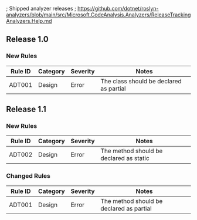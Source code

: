 ﻿; Shipped analyzer releases
; https://github.com/dotnet/roslyn-analyzers/blob/main/src/Microsoft.CodeAnalysis.Analyzers/ReleaseTrackingAnalyzers.Help.md

## Release 1.0

### New Rules

| Rule ID | Category | Severity | Notes                                   |
|---------|----------|----------|-----------------------------------------|
| ADT001  | Design   | Error    | The class should be declared as partial |

## Release 1.1

### New Rules

| Rule ID | Category | Severity | Notes                                   |
|---------|----------|----------|-----------------------------------------|
| ADT002  | Design   | Error    | The method should be declared as static |

### Changed Rules

| Rule ID | Category | Severity | Notes                                    |
|---------|----------|----------|------------------------------------------|
| ADT001  | Design   | Error    | The method should be declared as partial |